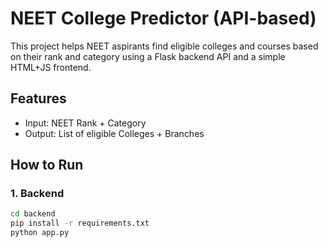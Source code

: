 
# NEET College Predictor (API-based)

This project helps NEET aspirants find eligible colleges and courses based on their rank and category using a Flask backend API and a simple HTML+JS frontend.

## Features
- Input: NEET Rank + Category
- Output: List of eligible Colleges + Branches

## How to Run

### 1. Backend
```bash
cd backend
pip install -r requirements.txt
python app.py

